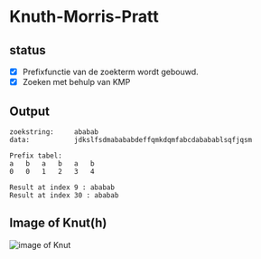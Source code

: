 # Knuth-Morris-Pratt

## status

- [x] Prefixfunctie van de zoekterm wordt gebouwd.
- [x] Zoeken met behulp van KMP

## Output
```
zoekstring:     ababab
data:           jdkslfsdmabababdeffqmkdqmfabcdababablsqfjqsm

Prefix tabel:
a	b	a	b	a	b	
0	0	1	2	3	4	

Result at index 9 : ababab
Result at index 30 : ababab
```

## Image of Knut(h)
![image of Knut](https://images4.persgroep.net/rcs/QmUbCy8X-mGzAJxcosqHdqwSnmg/diocontent/57693643/_crop/0/0/2932/2078/_fitwidth/763?appId=2dc96dd3f167e919913d808324cbfeb2&quality=0.8)
